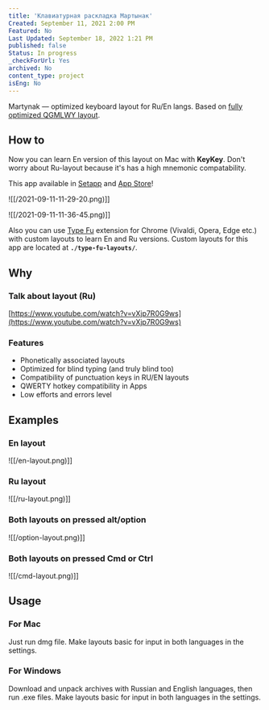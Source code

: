 ```yaml
---
title: 'Клавиатурная раскладка Мартынак'
Created: September 11, 2021 2:00 PM
Featured: No
Last Updated: September 18, 2022 1:21 PM
published: false
Status: In progress
_checkForUrl: Yes
archived: No
content_type: project
isEng: No
---
```


Martynak — optimized keyboard layout for Ru/En langs. Based on [fully optimized QGMLWY layout](http://mkweb.bcgsc.ca/carpalx/?full_optimization).

## **How to**

Now you can learn En version of this layout on Mac with **KeyKey**. Don't worry about Ru-layout because it's has a high mnemonic compatability.

This app available in [Setapp](https://setapp.com/ru/apps/keykey-typing-tutor) and [App Store](https://apps.apple.com/ru/app/keykey-%D0%BA%D0%BB%D0%B0%D0%B2%D0%B8%D0%B0%D1%82%D1%83%D1%80%D0%BD%D1%8B%D0%B9-%D1%82%D1%80%D0%B5%D0%BD%D0%B0%D0%B6%D1%91%D1%80/id1035137927?mt=12)!

![[/2021-09-11-11-29-20.png)]]

![[/2021-09-11-11-36-45.png)]]

Also you can use [Type Fu](https://type-fu.com/) extension for Chrome (Vivaldi, Opera, Edge etc.) with custom layouts to learn En and Ru versions. Custom layouts for this app are located at **`./type-fu-layouts/`**.

## **Why**

### **Talk about layout (Ru)**

[https://www.youtube.com/watch?v=vXjp7R0G9ws](https://www.youtube.com/watch?v=vXjp7R0G9ws)

### **Features**

- Phonetically associated layouts
- Optimized for blind typing (and truly blind too)
- Compatibility of punctuation keys in RU/EN layouts
- QWERTY hotkey compatibility in Apps
- Low efforts and errors level

## **Examples**

### **En layout**

![[/en-layout.png)]]

### **Ru layout**

![[/ru-layout.png)]]

### **Both layouts on pressed alt/option**

![[/option-layout.png)]]

### **Both layouts on pressed Cmd or Ctrl**

![[/cmd-layout.png)]]

## **Usage**

### **For Mac**

Just run dmg file. Make layouts basic for input in both languages in the settings.

### **For Windows**

Download and unpack archives with Russian and English languages, then run .еxe files. Make layouts basic for input in both languages in the settings.